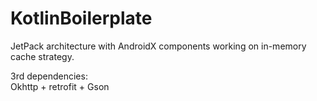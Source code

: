 # KotlinBoilerplate
JetPack architecture with AndroidX components working on in-memory cache strategy.

3rd dependencies:       
Okhttp + retrofit + Gson